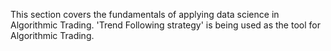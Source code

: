 This section covers the fundamentals of applying data science in Algorithmic Trading.
'Trend Following strategy' is being used as the tool for Algorithmic Trading.
